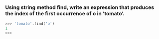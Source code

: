 ### Using string method find, write an expression that produces the index of the first occurrence of o in ’tomato’.

```python
>>> 'tomato'.find('o')
1
>>> 
```